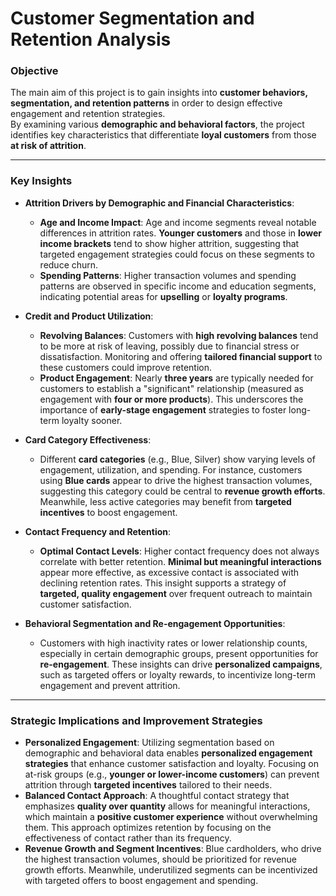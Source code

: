 # **Customer Segmentation and Retention Analysis**

### **Objective**
The main aim of this project is to gain insights into **customer behaviors, segmentation, and retention patterns** in order to design effective engagement and retention strategies.  
By examining various **demographic and behavioral factors**, the project identifies key characteristics that differentiate **loyal customers** from those **at risk of attrition**.

---

### **Key Insights**

- **Attrition Drivers by Demographic and Financial Characteristics**:
  - **Age and Income Impact**: Age and income segments reveal notable differences in attrition rates. **Younger customers** and those in **lower income brackets** tend to show higher attrition, suggesting that targeted engagement strategies could focus on these segments to reduce churn.
  - **Spending Patterns**: Higher transaction volumes and spending patterns are observed in specific income and education segments, indicating potential areas for **upselling** or **loyalty programs**.

- **Credit and Product Utilization**:
  - **Revolving Balances**: Customers with **high revolving balances** tend to be more at risk of leaving, possibly due to financial stress or dissatisfaction. Monitoring and offering **tailored financial support** to these customers could improve retention.
  - **Product Engagement**: Nearly **three years** are typically needed for customers to establish a "significant" relationship (measured as engagement with **four or more products**). This underscores the importance of **early-stage engagement** strategies to foster long-term loyalty sooner.

- **Card Category Effectiveness**:
  - Different **card categories** (e.g., Blue, Silver) show varying levels of engagement, utilization, and spending. For instance, customers using **Blue cards** appear to drive the highest transaction volumes, suggesting this category could be central to **revenue growth efforts**. Meanwhile, less active categories may benefit from **targeted incentives** to boost engagement.

- **Contact Frequency and Retention**:
  - **Optimal Contact Levels**: Higher contact frequency does not always correlate with better retention. **Minimal but meaningful interactions** appear more effective, as excessive contact is associated with declining retention rates. This insight supports a strategy of **targeted, quality engagement** over frequent outreach to maintain customer satisfaction.

- **Behavioral Segmentation and Re-engagement Opportunities**:
  - Customers with high inactivity rates or lower relationship counts, especially in certain demographic groups, present opportunities for **re-engagement**. These insights can drive **personalized campaigns**, such as targeted offers or loyalty rewards, to incentivize long-term engagement and prevent attrition.

---

### **Strategic Implications and Improvement Strategies**

- **Personalized Engagement**: Utilizing segmentation based on demographic and behavioral data enables **personalized engagement strategies** that enhance customer satisfaction and loyalty. Focusing on at-risk groups (e.g., **younger or lower-income customers**) can prevent attrition through **targeted incentives** tailored to their needs.
- **Balanced Contact Approach**: A thoughtful contact strategy that emphasizes **quality over quantity** allows for meaningful interactions, which maintain a **positive customer experience** without overwhelming them. This approach optimizes retention by focusing on the effectiveness of contact rather than its frequency.
- **Revenue Growth and Segment Incentives**: Blue cardholders, who drive the highest transaction volumes, should be prioritized for revenue growth efforts. Meanwhile, underutilized segments can be incentivized with targeted offers to boost engagement and spending.


